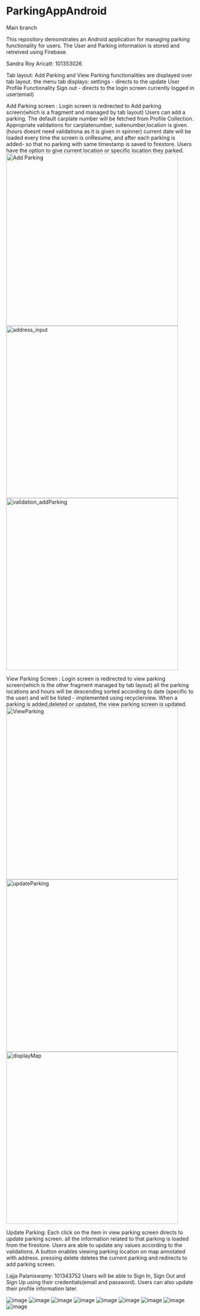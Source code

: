 # ParkingAppAndroid
Main branch

This repository demonstrates an Android application for managing parking functionality for users.
The User and Parking information is stored and retreived using Firebase.


Sandra Roy Aricatt: 101353026

Tab layout: Add Parking and View Parking functionalities are displayed over tab layout.
the menu tab displays:
settings - directs to the update User Profile Functionality
Sign out - directs to the login screen
currently logged in user(email)

Add Parking screen : Login screen is redirected to Add parking screen(which is a fragment and managed by tab layout)
Users can add a parking. 
The default carplate number will be fetched from Profile Collection.
Appropriate validations for carplatenumber, suitenumber,location is given. (hours doesnt need validationa as it is given in spinner)
current date will be loaded every time the screen is onResume, and after each parking is added- so that no parking with same timestamp is saved to firestore.
Users have the option to give current location or specific location they parked.
<img width="460" alt="Add Parking" src="https://user-images.githubusercontent.com/83788153/122302218-cc88c680-cecf-11eb-8cb1-288385b4de42.png">
<img width="460" alt="address_input" src="https://user-images.githubusercontent.com/83788153/122302276-df030000-cecf-11eb-888e-3a0a4e6632e6.png">
<img width="460" alt="validation_addParking" src="https://user-images.githubusercontent.com/83788153/122302308-ec1fef00-cecf-11eb-8756-76686c60f349.png">


View Parking Screen : Login screen is redirected to view parking screen(which is the other fragment  managed by tab layout)
all the parking locations and hours will be descending sorted according to date (specific to the user) and will be listed - implemented using recyclerview.
When a parking is added,deleted or updated, the view parking screen is updated.
<img width="460" alt="ViewParking" src="https://user-images.githubusercontent.com/83788153/122302332-f641ed80-cecf-11eb-82ae-e114643b69b2.png">
<img width="460" alt="updateParking" src="https://user-images.githubusercontent.com/83788153/122302362-fe9a2880-cecf-11eb-8703-c8e9a8b017e6.png">
<img width="460" alt="displayMap" src="https://user-images.githubusercontent.com/83788153/122302384-078afa00-ced0-11eb-981a-e8b690ff9783.png">




Update Parking: Each click on the item in view parking screen directs to update parking screen.
all the information related to that parking is loaded from the firestore.
Users are able to update any values according to the validations.
A button enables viewing parking location on map annotated with address.
pressing delete deletes the current parking and redirects to add parking screen.




Lajja Palaniswamy: 101343752
Users will be able to Sign In, Sign Out and Sign Up using their credentials(email and password).
Users can also update their profile information later.

![image](https://user-images.githubusercontent.com/73772928/122248628-d289a200-cee5-11eb-9ab6-f83c6130d72d.png)
![image](https://user-images.githubusercontent.com/73772928/122250418-46787a00-cee7-11eb-9b18-a64874f6bff7.png)
![image](https://user-images.githubusercontent.com/73772928/122248935-11b7f300-cee6-11eb-82f4-17ced3d30bd8.png)
![image](https://user-images.githubusercontent.com/73772928/122249019-2300ff80-cee6-11eb-90ef-4009d249db91.png)
![image](https://user-images.githubusercontent.com/73772928/122249139-37dd9300-cee6-11eb-8651-d64b5fd65f60.png)
![image](https://user-images.githubusercontent.com/73772928/122249258-504dad80-cee6-11eb-948e-2bb8d4a64cce.png)
![image](https://user-images.githubusercontent.com/73772928/122251270-f9e16e80-cee7-11eb-9f6f-b1dcb578cf9a.png)
![image](https://user-images.githubusercontent.com/73772928/122251755-6ceae500-cee8-11eb-804c-e5aaa685bcad.png)
![image](https://user-images.githubusercontent.com/73772928/122265546-8004b180-cef6-11eb-8b44-95a347307e07.png)


















